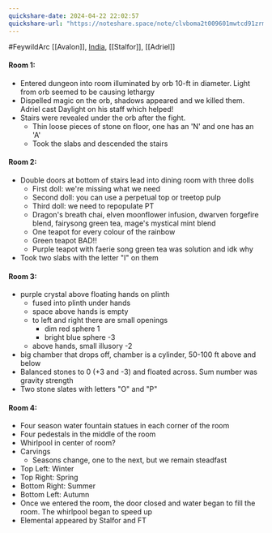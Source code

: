 ```yaml
---
quickshare-date: 2024-04-22 22:02:57
quickshare-url: "https://noteshare.space/note/clvboma2t009601mwtcd91zrm#8kJ8ew4dm6BfPJRnpddsqLKfhiDlVf1brA2qdo+WPgs"
---
```

#FeywildArc 
[[Avalon]], [India](PCs/Past/India.md), [[Stalfor]], [[Adriel]]
#### Room 1:
- Entered dungeon into room illuminated by orb 10-ft in diameter. Light from orb seemed to be causing lethargy
- Dispelled magic on the orb, shadows appeared and we killed them. Adriel cast Daylight on his staff which helped!
- Stairs were revealed under the orb after the fight.
	- Thin loose pieces of stone on floor, one has an 'N' and one has an 'A'
	- Took the slabs and descended the stairs

#### Room 2:
- Double doors at bottom of stairs lead into dining room with three dolls
	- First doll: we're missing what we need
	- Second doll: you can use a perpetual top or treetop pulp
	- Third doll: we need to repopulate PT
	- Dragon's breath chai, elven moonflower infusion, dwarven forgefire blend, fairysong green tea, mage's mystical mint blend
	- One teapot for every colour of the rainbow
	- Green teapot BAD!!
	- Purple teapot with faerie song green tea was solution and idk why
- Took two slabs with the letter "I" on them

#### Room 3:
- purple crystal above floating hands on plinth
	- fused into plinth under hands
	- space above hands is empty
	- to left and right there are small openings
		- dim red sphere 1
		- bright blue sphere -3
	- above hands, small illusory -2
- big chamber that drops off, chamber is a cylinder, 50-100 ft above and below
- Balanced stones to 0 (+3 and -3) and floated across. Sum number was gravity strength
- Two stone slates with letters "O" and "P"

#### Room 4:
- Four season water fountain statues in each corner of the room
- Four pedestals in the middle of the room
- Whirlpool in center of room?
- Carvings
	- Seasons change, one to the next, but we remain steadfast
- Top Left: Winter
- Top Right: Spring
- Bottom Right: Summer
- Bottom Left: Autumn
- Once we entered the room, the door closed and water began to fill the room. The whirlpool began to speed up
- Elemental appeared by Stalfor and FT